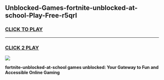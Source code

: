 
## Unblocked-Games-fortnite-unblocked-at-school-Play-Free-r5qrl
<h3>
<a href="https://premium76.site?title=fortnite-unblocked-at-school&ref=10A">CLICK TO PLAY</a></h3>
<hr>

<h3>
<a href="https://premium76.site?title=fortnite-unblocked-at-school&ref=10A">CLICK 2 PLAY</a>
  
</h3>

<a href="https://premium76.site?title=fortnite-unblocked-at-school&ref=10A"><img src="https://clearcache.store/games.png"></a>


**fortnite-unblocked-at-school games unblocked: Your Gateway to Fun and Accessible Online Gaming**
